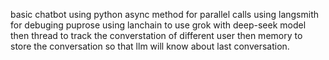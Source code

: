 basic chatbot using python async method for parallel calls
using langsmith for debuging puprose
using lanchain to use grok with deep-seek model
then thread to track the converstation of different user
then memory to store the conversation so that llm will know about last conversation.
